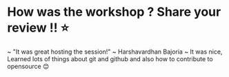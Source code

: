 # How was the workshop ? Share your review !! :star:
~ "It was great hosting the session!" ~ Harshavardhan Bajoria
~ It was nice, Learned lots of things about git and github and also how to contribute to opensource :blush:
